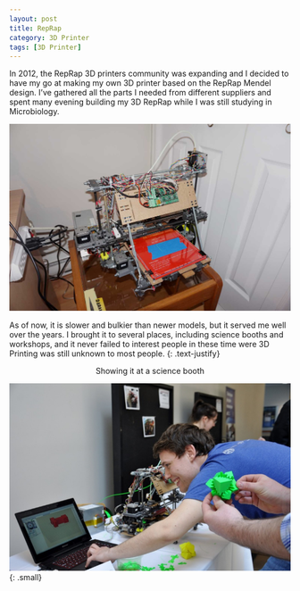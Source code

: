```yaml
---
layout: post
title: RepRap
category: 3D Printer
tags: [3D Printer]
---
```

In 2012, the RepRap 3D printers community was expanding and I decided to have my go at making my own 3D printer based on the RepRap Mendel design. I’ve gathered all the parts I needed from different suppliers and spent many evening building my 3D RepRap while I was still studying in Microbiology.

[![RepRap1](/public/img/reprap.jpg)](/public/img/reprap.jpg)
<!-- more -->

As of now, it is slower and bulkier than newer models, but it served me well over the years. I brought it to several places, including science booths and workshops, and it never failed to interest people in these time were 3D Printing was still unknown to most people.
{: .text-justify}

<center>Showing it at a science booth</center>

[![RepRap2](/public/img/at_a_science_booth.jpg)](/public/img/at_a_science_booth.jpg)
{: .small}